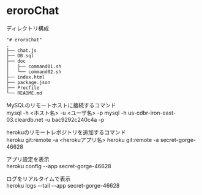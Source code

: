 eroroChat
===================

ディレクトリ構成

    "# eroroChat" 
    .
    ├── chat.js
    ├── DB.sql
    ├── doc
    │   ├── command01.sh
    │   └── command02.sh
    ├── index.html
    ├── package.json
    ├── Procfile
    └── README.md




MySQLのリモートホストに接続するコマンド  
    mysql -h <ホスト名> -u <ユーザ名> -p
    mysql -h us-cdbr-iron-east-03.cleardb.net -u bac9292c240c4a -p

herokuのリモートレポジトリを追加するコマンド  
    heroku git:remote -a <herokuアプリ名>
    heroku git:remote -a secret-gorge-46628

アプリ設定を表示  
    heroku config --app secret-gorge-46628


ログをリアルタイムで表示  
    heroku logs --tail --app secret-gorge-46628

